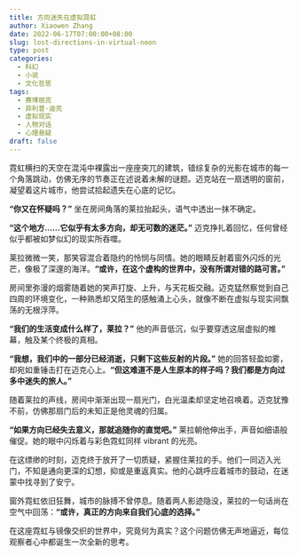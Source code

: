 ```yaml
---
title: 方向迷失在虚拟霓虹
author: Xiaowen Zhang
date: 2022-06-17T07:00:00+08:00
slug: lost-directions-in-virtual-neon
type: post
categories:
  - 科幻
  - 小说
  - 文化哲思
tags:
  - 赛博朋克
  - 菲利普·迪克
  - 虚拟现实
  - 人物对话
  - 心理悬疑
draft: false
---
```


霓虹横扫的天空在混沌中裸露出一座座突兀的建筑，错综复杂的光影在城市的每一个角落跳动，仿佛无序的节奏正在述说着未解的谜题。迈克站在一扇透明的窗前，凝望着这片城市，他尝试拾起遗失在心底的记忆。

**“你又在怀疑吗？”** 坐在房间角落的莱拉抬起头，语气中透出一抹不确定。

**“这个地方……它似乎有太多方向，却无可数的迷茫。”** 迈克挣扎着回忆，任何曾经似乎都被如梦似幻的现实所吞噬。

莱拉微微一笑，那笑容混合着隐约的怜悯与同情。她的眼睛反射着窗外闪烁的光芒，像极了深邃的海洋。**“或许，在这个虚构的世界中，没有所谓对错的路可言。”**

房间里弥漫的烟雾随着她的笑声打旋、上升，与天花板交融。迈克猛然察觉到自己四周的环境变化，一种熟悉却又陌生的感触涌上心头，就像不断在虚拟与现实间飘荡的无根浮萍。

**“我们的生活变成什么样了，莱拉？”** 他的声音低沉，似乎要穿透这层虚拟的帷幕，触及某个终极的真相。

**“我想，我们中的一部分已经消逝，只剩下这些反射的片段。”** 她的回答轻盈如雾，却宛如重锤击打在迈克心上。**“但这难道不是人生原本的样子吗？我们都是方向过多中迷失的旅人。”**

随着莱拉的声线，房间中渐渐出现一扇光门，白光温柔却坚定地召唤着。迈克犹豫不前，仿佛那扇门后的未知正是他灵魂的归属。

**“如果方向已经失去意义，那就追随你的直觉吧。”** 莱拉朝他伸出手，声音如细语般催促。她的眼中闪烁着与彩色霓虹同样 vibrant 的光亮。

在这缥缈的时刻，迈克终于放开了一切质疑，紧握住莱拉的手。他们一同迈入光门，不知是通向更深的幻想，抑或是重返真实。他的心跳呼应着城市的鼓动，在迷蒙中找寻到了安宁。

窗外霓虹依旧狂舞，城市的脉搏不曾停息。随着两人影迹隐没，莱拉的一句话尚在空气中回荡：**“或许，真正的方向来自我们心底的选择。”**

在这座霓虹与镜像交织的世界中，究竟何为真实？这个问题仿佛无声地逼近，每位观察者心中都诞生一次全新的思考。